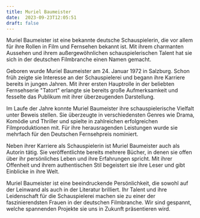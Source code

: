 ```yaml
---
title: Muriel Baumeister
date:  2023-09-23T12:05:51
draft: false
---
```


Muriel Baumeister ist eine bekannte deutsche Schauspielerin, die vor allem für ihre Rollen in Film und Fernsehen bekannt ist. Mit ihrem charmanten Aussehen und ihrem außergewöhnlichen schauspielerischen Talent hat sie sich in der deutschen Filmbranche einen Namen gemacht.

Geboren wurde Muriel Baumeister am 24. Januar 1972 in Salzburg. Schon früh zeigte sie Interesse an der Schauspielerei und begann ihre Karriere bereits in jungen Jahren. Mit ihrer ersten Hauptrolle in der beliebten Fernsehserie "Tatort" erlangte sie bereits große Aufmerksamkeit und fesselte das Publikum mit ihrer überzeugenden Darstellung.

Im Laufe der Jahre konnte Muriel Baumeister ihre schauspielerische Vielfalt unter Beweis stellen. Sie überzeugte in verschiedensten Genres wie Drama, Komödie und Thriller und spielte in zahlreichen erfolgreichen Filmproduktionen mit. Für ihre herausragenden Leistungen wurde sie mehrfach für den Deutschen Fernsehpreis nominiert.

Neben ihrer Karriere als Schauspielerin ist Muriel Baumeister auch als Autorin tätig. Sie veröffentlichte bereits mehrere Bücher, in denen sie offen über ihr persönliches Leben und ihre Erfahrungen spricht. Mit ihrer Offenheit und ihrem authentischen Stil begeistert sie ihre Leser und gibt Einblicke in ihre Welt.

Muriel Baumeister ist eine beeindruckende Persönlichkeit, die sowohl auf der Leinwand als auch in der Literatur brilliert. Ihr Talent und ihre Leidenschaft für die Schauspielerei machen sie zu einer der faszinierendsten Frauen in der deutschen Filmbranche. Wir sind gespannt, welche spannenden Projekte sie uns in Zukunft präsentieren wird.